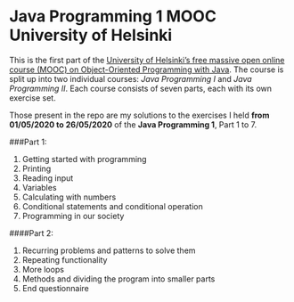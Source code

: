 # Java Programming 1 MOOC University of Helsinki
 
This is the first part of the [University of Helsinki’s free massive open online course (MOOC) on Object-Oriented Programming with Java](https://java-programming.mooc.fi/).
The course is split up into two individual courses: *Java Programming I* and *Java Programming II*. Each course consists of seven parts, each with its own exercise set.

Those present in the repo are my solutions to the exercises I held **from 01/05/2020 to 26/05/2020** of the **Java Programming 1**, Part 1 to 7.


###Part 1: 
 1. Getting started with programming
 2. Printing
 3. Reading input
 4. Variables
 5. Calculating with numbers
 6. Conditional statements and conditional operation
 7. Programming in our society
 
####Part 2:
 1. Recurring problems and patterns to solve them
 2. Repeating functionality
 3. More loops
 4. Methods and dividing the program into smaller parts
 5. End questionnaire
